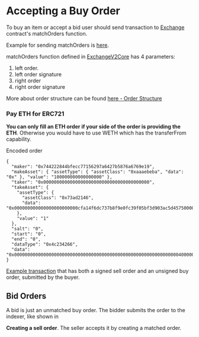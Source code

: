 # Accepting a Buy Order

To buy an item or accept a bid user should send transaction to [Exchange](https://rinkeby.etherscan.io/address/0x43162023c187662684abaf0b211dccb96fa4ed8a) contract's matchOrders function.


Example for sending matchOrders is [here](https://github.com/evgenynacu/sign-typed-data/blob/ropsten/src/order/script.ts#L82).

matchOrders function defined in [ExchangeV2Core](https://github.com/rarible/protocol-contracts/blob/master/exchange-v2/contracts/ExchangeV2Core.sol) has 4 parameters:

1. left order.
2. left order signature
3. right order
4. right order signature 

More about order structure can be found [here - Order Structure](https://docs.rarible.org/ethereum/exchange/exchange-overview/#order-structure)

### Pay ETH for ERC721

**You can only fill an ETH order if your side of the order is providing the ETH**. Otherwise you would have to use WETH which has the transferFrom capability.

Encoded order

```text
{
  "maker": "0x744222844bfecc77156297a6427b5876a6769e19",
  "makeAsset": { "assetType": { "assetClass": "0xaaaebeba", "data": "0x" }, "value": "100000000000000000" },
  "taker": "0x0000000000000000000000000000000000000000",
  "takeAsset": {
    "assetType": {
      "assetClass": "0x73ad2146",
      "data": "0x000000000000000000000000cfa14f6dc737b8f9e0fc39f05bf3d903ac5d45750000000000000000000000000000000000000000000000000000000000000005"
    },
    "value": "1"
  },
  "salt": "0",
  "start": "0",
  "end": "0",
  "dataType": "0x4c234266",
  "data": "0x0000000000000000000000000000000000000000000000000000000000000040000000000000000000000000000000000000000000000000000000000000006000000000000000000000000000000000000000000000000000000000000000000000000000000000000000000000000000000000000000000000000000000000"
}
```

[Example transaction](https://rinkeby.etherscan.io/tx/0x2d01b1869b556629acf7304b53d2f77fd927a2c3c9daea02aa093ba8ba41b4c6) that has both a signed sell order and an unsigned buy order, submitted by the buyer.

## Bid Orders

A bid is just an unmatched buy order. The bidder submits the order to the indexer, like shown in 

**Creating a sell order**. The seller accepts it by creating a matched order.


